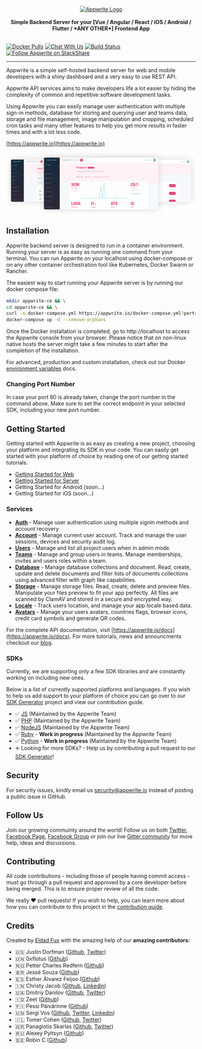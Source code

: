 <p align="center">
    <a href="https://appwrite.io" target="_blank"><img width="260" height="39" src="https://appwrite.io/images/github-logo.png" alt="Appwrite Logo"></a>
    <br />
    <br />
    <b>Simple Backend Server for your [Vue / Angular / React / iOS / Android / Flutter / *ANY OTHER*] Frontend App</b>
    <br />
    <br />
</p>

[![Docker Pulls](https://img.shields.io/docker/pulls/appwrite/appwrite.svg)](https://hub.docker.com/r/appwrite/appwrite)
[![Chat With Us](https://img.shields.io/gitter/room/appwrite/community.svg)](https://gitter.im/appwrite/community?utm_source=share-link&utm_medium=link&utm_campaign=share-link)
[![Build Status](https://travis-ci.org/appwrite/appwrite.svg?branch=master)](https://travis-ci.org/appwrite/appwrite)
[![Follow  Appwrite on StackShare](https://img.stackshare.io/misc/follow-on-stackshare-badge.svg)](https://stackshare.io/appwrite)

---

Appwrite is a simple self-hosted backend server for web and mobile developers with a shiny dashboard and a very easy to use REST API.

Appwrite API services aims to make developers life a lot easier by hiding the complexity of common and repetitive software development tasks.

Using Appwrite you can easily manage user authentication with multiple sign-in methods, database for storing and querying user and teams data, storage and file management, image manipulation and cropping, scheduled cron tasks and many other features to help you get more results in faster times and with a lot less code.

[https://appwrite.io](https://appwrite.io)

![Appwrite](public/images/github.png)

## Installation

Appwrite backend server is designed to run in a container environment. Running your server is as easy as running one command from your terminal. You can run Appwrite on your localhost using docker-compose or on any other container orchestration tool like Kubernetes, Docker Swarm or Rancher.

The easiest way to start running your Appwrite server is by running our docker compose file:

```bash
mkdir appwrite-ce && \
cd appwrite-ce && \
curl -o docker-compose.yml https://appwrite.io/docker-compose.yml?port=80 && \
docker-compose up -d --remove-orphans
```

Once the Docker installation is completed, go to http://localhost to access the Appwrite console from your browser. Please notice that on non-linux native hosts the server might take a few minutes to start after the completion of the installation.

For advanced, production and custom installation, check out our Docker [environment variables](/docs/EnviornementVariables.md) docs.

### Changing Port Number

In case your port 80 is already taken, change the port number in the command above. Make sure to set the correct endpoint in your selected SDK, including your new port number.

## Getting Started

Getting started with Appwrite is as easy as creating a new project, choosing your platform and integrating its SDK in your code. You can easily get started with your platform of choice by reading one of our getting started tutorials.

* [Getting Started for Web](https://appwrite.io/docs/getting-started-for-web)
* [Getting Started for Server](https://appwrite.io/docs/getting-started-for-server)
* Getting Started for Android (soon...)
* Getting Started for iOS (soon...)

### Services

* [**Auth**](https://appwrite.io/docs/auth) - Manage user authentication using multiple signin methods and account recovery.
* [**Account**](https://appwrite.io/docs/account) - Manage current user account. Track and manage the user sessions, devices and security audit log.
* [**Users**](https://appwrite.io/docs/users) - Manage and list all project users when in admin mode.
* [**Teams**](https://appwrite.io/docs/teams) - Manage and group users in teams. Manage memberships, invites and users roles within a team.
* [**Database**](https://appwrite.io/docs/database) - Manage database collections and document. Read, create, update and delete documents and filter lists of documents collections using advanced filter with graph like capabilities.
* [**Storage**](https://appwrite.io/docs/storage) - Manage storage files. Read, create, delete and preview files. Manipulate your files preview to fit your app perfectly. All files are scanned by ClamAV and stored in a secure and encrypted way.
* [**Locale**](https://appwrite.io/docs/locale) - Track users location, and manage your app locale based data.
* [**Avatars**](https://appwrite.io/docs/avatars) - Manage your users avatars, countries flags, browser icons, credit card symbols and generate QR codes.

For the complete API documentation, visit [https://appwrite.io/docs](https://appwrite.io/docs). For more tutorials, news and announcments checkout our [blog](https://medium.com/appwrite-io).

### SDKs

Currently, we are supporting only a few SDK libraries and are constantly working on including new ones.

Below is a list of currently supported platforms and languages. If you wish to help us add support to your platform of choice you can go over to our [SDK Generator](https://github.com/appwrite/sdk-generator) project and view our contribution guide.

* ✅ [JS](https://github.com/appwrite/sdk-for-js) (Maintained by the Appwrite Team)
* ✅ [PHP](https://github.com/appwrite/sdk-for-php) (Maintained by the Appwrite Team)
* ✅ [NodeJS](https://github.com/appwrite/sdk-for-node) (Maintained by the Appwrite Team)
* ✅ [Ruby](https://github.com/appwrite/sdk-for-ruby) - **Work in progress** (Maintained by the Appwrite Team)
* ✅ [Python](https://github.com/appwrite/sdk-for-python) - **Work in progress** (Maintained by the Appwrite Team)
* ✳️ Looking for more SDKs? - Help us by contributing a pull request to our [SDK Generator](https://github.com/appwrite/sdk-generator)!

## Security

For security issues, kindly email us [security@appwrite.io](mailto:security@appwrite.io) instead of posting a public issue in GitHub.

## Follow Us

Join our growing commuinty around the world! Follow us on both [Twitter](https://twitter.com/appwrite_io), [Facebook Page](https://www.facebook.com/appwrite.io), [Facebook Group](https://www.facebook.com/groups/appwrite.developers/) or join our live [Gitter community](https://gitter.im/appwrite/community) for more help, ideas and discussions.

## Contributing

All code contributions - including those of people having commit access - must go through a pull request and approved by a core developer before being merged. This is to ensure proper review of all the code.

We really ❤️ pull requests! If you wish to help, you can learn more about how you can contribute to this project in the [contribution guide](CONTRIBUTING.md).

## Credits

Created by [Eldad Fux](https://twitter.com/eldadfux) with the amazing help of our **amazing contributors:**

* 🇺🇸 Justin Dorfman ([Github](https://github.com/jdorfman), [Twitter](https://twitter.com/jdorfman))
* 🇺🇳 0xflotus ([Github](https://github.com/0xflotus))
* 🇳🇴 Petter Charles Redfern ([Github](https://github.com/Chaaarles))
* 🇧🇷 Jessé Souza ([Github](https://github.com/jessescn))
* 🇪🇸 Esther Álvarez Feijoo ([Github](https://github.com/EstherAF))
* 🇮🇳 Christy Jacob ([Github](https://github.com/christyjacob4), [Linkedin](https://www.linkedin.com/in/christyjacob4/))
* 🇺🇦 Dmitriy Danilov ([Github](https://github.com/daniloff200), [Twitter](https://twitter.com/daniloff200))
* 🇮🇩 Zeet ([Github](https://github.com/Kiy4h))
* 🇫🇮 Pessi Päivärinne ([Github](https://github.com/pessip))
* 🇺🇳 Sergi Vos ([Github](https://github.com/sergivb01), [Twitter](https://twitter.com/sergivb01), [Linkedin](https://www.linkedin.com/in/sergivb01/))
* 🇮🇱 Tomer Cohen ([Github](https://github.com/tomer), [Twitter](https://twitter.com/tomer))
* 🇬🇷 Panagiotis Skarlas ([Github](https://github.com/1qk1), [Twitter](https://twitter.com/qktweets))
* 🇷🇺 Alexey Pyltsyn ([Github](https://github.com/lex111))
* 🇩🇪 Robin C ([Github](https://github.com/Taminoful))
